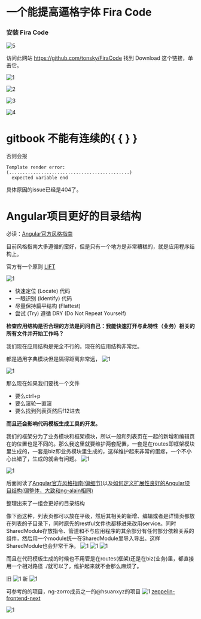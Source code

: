 # 一个能提高逼格字体 Fira Code

### 安装 Fira Code

![5](./assets/5.jpg)

访问此网站 https://github.com/tonsky/FiraCode
找到 Download 这个链接，单击它。

![1](./assets/1.jpg)

![2](./assets/2.jpg)

![3](./assets/3.jpg)

![4](./assets/4.jpg)

# gitbook 不能有连续的{ { } }

否则会报

```
Template render error: 
(.............................................)
  expected variable end
```
具体原因的issue已经是404了。


# Angular项目更好的目录结构
必读：[Angular官方风格指南](https://angular.cn/guide/styleguide#lift)

目前风格指南大多遵循的蛮好，但是只有一个地方是非常糟糕的，就是应用程序结构上。

官方有一个原则
[LIFT](https://angular.cn/guide/styleguide#lift)

![1](./assets/6.jpg)

* 快速定位 (Locate) 代码
* 一眼识别 (Identify) 代码
* 尽量保持扁平结构 (Flattest) 
* 尝试 (Try) 遵循 DRY (Do Not Repeat Yourself)

**检查应用结构是否合理的方法是问问自己：我能快速打开与此特性（业务）相关的所有文件并开始工作吗？**

我们现在应用结构是完全不行的。现在的应用结构非常烂。

都是通用字典模块但是隔得距离非常远，
![1](./assets/7.jpg)

![1](./assets/8.jpg)

那么现在如果我们要找一个文件
* 要么ctrl+p
* 要么滚轮一直滚
* 要么找到列表页然后f12进去


**而且还会影响代码模板生成工具的开发。**

我们的框架分为了业务模块和框架模块，所以一般和列表页在一起的新增和编辑页在的位置也是不同的。那么我这里就要维护两套配置，一套是在routes即框架模块里生成的，一套是biz即业务模块里生成的，这样维护起来非常的蛋疼，一个不小心出错了，生成的就会有问题。
![1](./assets/10.jpg)

![1](./assets/11.jpg)

后面阅读了[Angular官方风格指南(偏细节)](https://angular.cn/guide/styleguide#lift)以及[如何定义扩展性良好的Angular项目结构(偏整体，大致和ng-alain相同)](https://itnext.io/choosing-a-highly-scalable-folder-structure-in-angular-d987de65ec7)

整理出来了一组会更好的目录结构

像下面这种，列表页都可以放在平级，然后其相关的新增、编辑或者是详情页都放在列表的子目录下，同时原先的restful文件也都移进来改用service。同时SharedModule存放指令、管道和不与应用程序的其余部分有任何部分依赖关系的组件，然后用一个module统一在SharedModule里导入导出。这样SharedModule也会非常干净。
![1](./assets/12.jpg)
![1](./assets/13.jpg)
![1](./assets/15.jpg)

而且在代码模板生成的时候也不用管是在routes(框架)还是在biz(业务)里，都直接用一个相对路径 ./就可以了，维护起来就不会那么麻烦了。

旧
![1](./assets/17.jpg)
新
![1](./assets/18.jpg)

可参考的的项目，ng-zorro成员之一的@hsuanxyz的项目
![1](./assets/16.jpg)
[zeppelin-frontend-next](https://github.com/zeppelin-next/zeppelin-frontend-next)

![1](./assets/19.jpg)